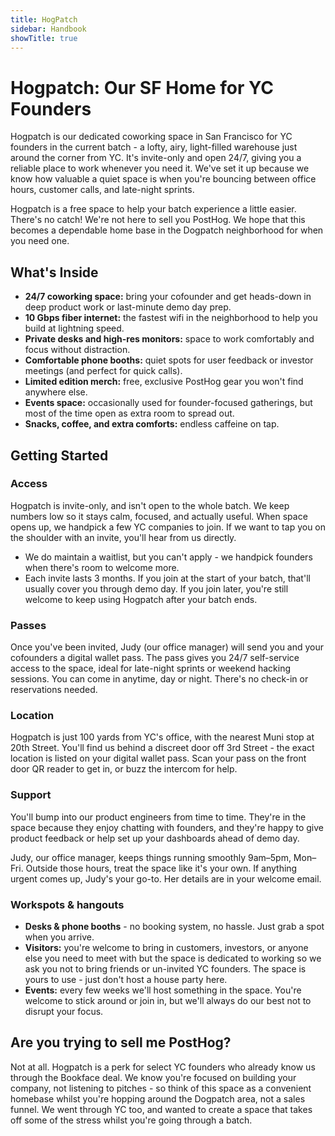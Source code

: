 ```yaml
---
title: HogPatch
sidebar: Handbook
showTitle: true
---
```


# Hogpatch: Our SF Home for YC Founders

Hogpatch is our dedicated coworking space in San Francisco for YC founders in the current batch - a lofty, airy, light-filled warehouse just around the corner from YC. It's invite-only and open 24/7, giving you a reliable place to work whenever you need it. We've set it up because we know how valuable a quiet space is when you're bouncing between office hours, customer calls, and late-night sprints.

Hogpatch is a free space to help your batch experience a little easier. There's no catch! We're not here to sell you PostHog. We hope that this becomes a dependable home base in the Dogpatch neighborhood for when you need one.

## What's Inside

* **24/7 coworking space:** bring your cofounder and get heads-down in deep product work or last-minute demo day prep.
* **10 Gbps fiber internet:** the fastest wifi in the neighborhood to help you build at lightning speed.
* **Private desks and high-res monitors:** space to work comfortably and focus without distraction.
* **Comfortable phone booths:** quiet spots for user feedback or investor meetings (and perfect for quick calls).
* **Limited edition merch:** free, exclusive PostHog gear you won't find anywhere else.
* **Events space:** occasionally used for founder-focused gatherings, but most of the time open as extra room to spread out.
* **Snacks, coffee, and extra comforts:** endless caffeine on tap.

## Getting Started

### Access

Hogpatch is invite-only, and isn't open to the whole batch. We keep numbers low so it stays calm, focused, and actually useful. When space opens up, we handpick a few YC companies to join. If we want to tap you on the shoulder with an invite, you'll hear from us directly.

* We do maintain a waitlist, but you can't apply - we handpick founders when there's room to welcome more.
* Each invite lasts 3 months. If you join at the start of your batch, that'll usually cover you through demo day. If you join later, you're still welcome to keep using Hogpatch after your batch ends.

### Passes

Once you've been invited, Judy (our office manager) will send you and your cofounders a digital wallet pass. The pass gives you 24/7 self-service access to the space, ideal for late-night sprints or weekend hacking sessions. You can come in anytime, day or night. There's no check-in or reservations needed.

### Location

Hogpatch is just 100 yards from YC's office, with the nearest Muni stop at 20th Street. You'll find us behind a discreet door off 3rd Street - the exact location is listed on your digital wallet pass. Scan your pass on the front door QR reader to get in, or buzz the intercom for help.

### Support

You'll bump into our product engineers from time to time. They're in the space because they enjoy chatting with founders, and they're happy to give product feedback or help set up your dashboards ahead of demo day.

Judy, our office manager, keeps things running smoothly 9am–5pm, Mon–Fri. Outside those hours, treat the space like it's your own. If anything urgent comes up, Judy's your go-to. Her details are in your welcome email.

### Workspots & hangouts

* **Desks & phone booths** - no booking system, no hassle. Just grab a spot when you arrive.
* **Visitors:** you're welcome to bring in customers, investors, or anyone else you need to meet with but the space is dedicated to working so we ask you not to bring friends or un-invited YC founders. The space is yours to use - just don't host a house party here.
* **Events:** every few weeks we'll host something in the space. You're welcome to stick around or join in, but we'll always do our best not to disrupt your focus.

## Are you trying to sell me PostHog?

Not at all. Hogpatch is a perk for select YC founders who already know us through the Bookface deal. We know you're focused on building your company, not listening to pitches - so think of this space as a convenient homebase whilst you're hopping around the Dogpatch area, not a sales funnel. We went through YC too, and wanted to create a space that takes off some of the stress whilst you're going through a batch.
